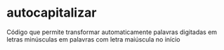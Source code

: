 # autocapitalizar
 Código que permite transformar automaticamente palavras digitadas em letras minúsculas em palavras com letra maiúscula no início
